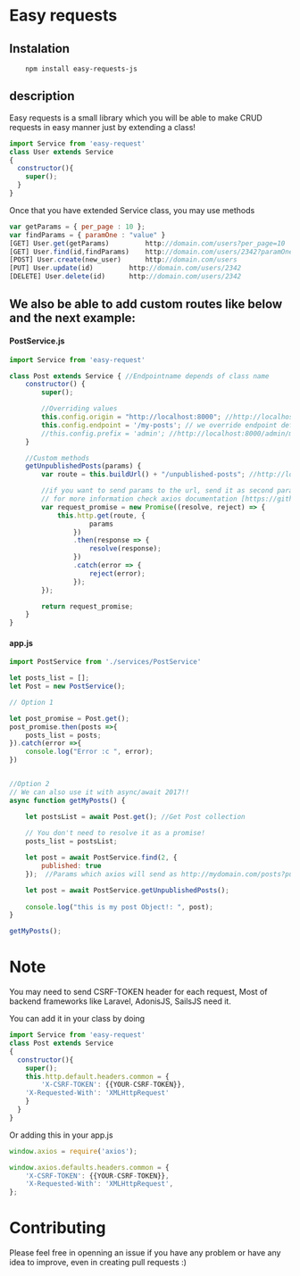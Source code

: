 # Easy requests

## Instalation
```
    npm install easy-requests-js
```

## description
Easy requests is a small library which you will be able to make CRUD requests in easy manner just by extending a class! 
```js
import Service from 'easy-request'
class User extends Service
{
  constructor(){
    super();
  }
}
```
Once that you have extended Service class, you may use methods 
```js
var getParams = { per_page : 10 }; 
var findParams = { paramOne : "value" }
[GET] User.get(getParams)         http://domain.com/users?per_page=10
[GET] User.find(id,findParams)    http://domain.com/users/2342?paramOne=value 
[POST] User.create(new_user)      http://domain.com/users   
[PUT] User.update(id) 		  http://domain.com/users/2342		
[DELETE] User.delete(id)	  http://domain.com/users/2342

```
## We also be able to add custom routes like below and the next example:

#### PostService.js
```js
import Service from 'easy-request'

class Post extends Service { //Endpointname depends of class name
	constructor() {
		super();

		//Overriding values
		this.config.origin = "http://localhost:8000"; //http://localhost:8000/posts
		this.config.endpoint = '/my-posts'; // we override endpoint default name to, http://localhost:8000/my-posts 
		//this.config.prefix = 'admin'; //http://localhost:8000/admin/my-posts
	}

	//Custom methods
	getUnpublishedPosts(params) {
		var route = this.buildUrl() + "/unpublished-posts"; //http://localhost:8000/my-posts/unpublished-posts 

		//if you want to send params to the url, send it as second parameter in this.http.get function
		// for more information check axios documentation [https://github.com/mzabriskie/axios]
		var request_promise = new Promise((resolve, reject) => {
			this.http.get(route, {
					params
				})
				.then(response => {
					resolve(response);
				})
				.catch(error => {
					reject(error);
				});
		});

		return request_promise;
	}
}
```

#### app.js
```js
import PostService from './services/PostService'

let posts_list = [];
let Post = new PostService();

// Option 1

let post_promise = Post.get();
post_promise.then(posts =>{
	posts_list = posts;
}).catch(error =>{
    console.log("Error :c ", error);
})


//Option 2
// We can also use it with async/await 2017!!
async function getMyPosts() {

	let postsList = await Post.get(); //Get Post collection
	
	// You don't need to resolve it as a promise!
	posts_list = postsList;

	let post = await PostService.find(2, {
		published: true 
	});  //Params which axios will send as http://mydomain.com/posts?published=true

	let post = await PostService.getUnpublishedPosts();
	
	console.log("this is my post Object!: ", post);
}

getMyPosts();
```

# Note

You may need to send CSRF-TOKEN header for each request, Most of backend frameworks like Laravel, AdonisJS, SailsJS need it.

You can add it in your class by doing

```js
import Service from 'easy-request'
class Post extends Service
{
  constructor(){
    super();
    this.http.default.headers.common = {
    	'X-CSRF-TOKEN': {{YOUR-CSRF-TOKEN}},
	'X-Requested-With': 'XMLHttpRequest'
    }
  }
}
```

Or adding this in your app.js

```js
window.axios = require('axios');

window.axios.defaults.headers.common = {
	'X-CSRF-TOKEN': {{YOUR-CSRF-TOKEN}},
	'X-Requested-With': 'XMLHttpRequest',
};
```

# Contributing

Please feel free in openning an issue if you have any problem or have any idea to improve, even in creating pull requests :)

